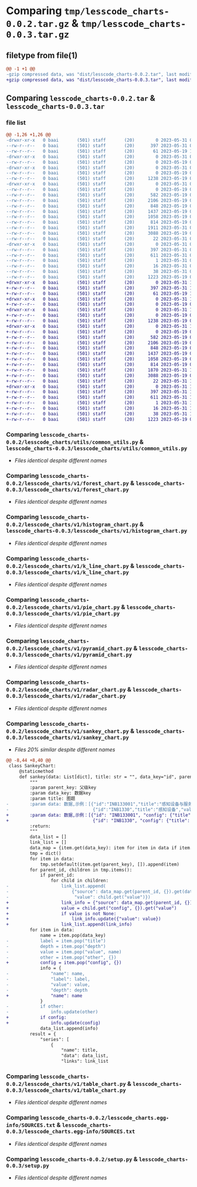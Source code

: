 # Comparing `tmp/lesscode_charts-0.0.2.tar.gz` & `tmp/lesscode_charts-0.0.3.tar.gz`

## filetype from file(1)

```diff
@@ -1 +1 @@
-gzip compressed data, was "dist/lesscode_charts-0.0.2.tar", last modified: Wed May 31 09:14:34 2023, max compression
+gzip compressed data, was "dist/lesscode_charts-0.0.3.tar", last modified: Wed May 31 10:57:16 2023, max compression
```

## Comparing `lesscode_charts-0.0.2.tar` & `lesscode_charts-0.0.3.tar`

### file list

```diff
@@ -1,26 +1,26 @@
-drwxr-xr-x   0 baai       (501) staff       (20)        0 2023-05-31 09:14:34.000000 lesscode_charts-0.0.2/
--rw-r--r--   0 baai       (501) staff       (20)      397 2023-05-31 09:14:34.000000 lesscode_charts-0.0.2/PKG-INFO
--rw-r--r--   0 baai       (501) staff       (20)       61 2023-05-19 12:52:02.000000 lesscode_charts-0.0.2/README.md
-drwxr-xr-x   0 baai       (501) staff       (20)        0 2023-05-31 09:14:34.000000 lesscode_charts-0.0.2/lesscode_charts/
--rw-r--r--   0 baai       (501) staff       (20)        0 2023-05-19 01:13:23.000000 lesscode_charts-0.0.2/lesscode_charts/__init__.py
-drwxr-xr-x   0 baai       (501) staff       (20)        0 2023-05-31 09:14:34.000000 lesscode_charts-0.0.2/lesscode_charts/utils/
--rw-r--r--   0 baai       (501) staff       (20)        0 2023-05-19 01:19:20.000000 lesscode_charts-0.0.2/lesscode_charts/utils/__init__.py
--rw-r--r--   0 baai       (501) staff       (20)     1238 2023-05-19 08:41:53.000000 lesscode_charts-0.0.2/lesscode_charts/utils/common_utils.py
-drwxr-xr-x   0 baai       (501) staff       (20)        0 2023-05-31 09:14:34.000000 lesscode_charts-0.0.2/lesscode_charts/v1/
--rw-r--r--   0 baai       (501) staff       (20)        0 2023-05-19 01:13:49.000000 lesscode_charts-0.0.2/lesscode_charts/v1/__init__.py
--rw-r--r--   0 baai       (501) staff       (20)      582 2023-05-19 07:43:47.000000 lesscode_charts-0.0.2/lesscode_charts/v1/forest_chart.py
--rw-r--r--   0 baai       (501) staff       (20)     2106 2023-05-19 07:48:32.000000 lesscode_charts-0.0.2/lesscode_charts/v1/histogram_chart.py
--rw-r--r--   0 baai       (501) staff       (20)      848 2023-05-19 07:29:21.000000 lesscode_charts-0.0.2/lesscode_charts/v1/k_line_chart.py
--rw-r--r--   0 baai       (501) staff       (20)     1437 2023-05-19 03:41:10.000000 lesscode_charts-0.0.2/lesscode_charts/v1/pie_chart.py
--rw-r--r--   0 baai       (501) staff       (20)     1058 2023-05-19 07:29:22.000000 lesscode_charts-0.0.2/lesscode_charts/v1/pyramid_chart.py
--rw-r--r--   0 baai       (501) staff       (20)      814 2023-05-19 07:29:21.000000 lesscode_charts-0.0.2/lesscode_charts/v1/radar_chart.py
--rw-r--r--   0 baai       (501) staff       (20)     1911 2023-05-31 09:14:31.000000 lesscode_charts-0.0.2/lesscode_charts/v1/sankey_chart.py
--rw-r--r--   0 baai       (501) staff       (20)     3088 2023-05-19 02:50:25.000000 lesscode_charts-0.0.2/lesscode_charts/v1/table_chart.py
--rw-r--r--   0 baai       (501) staff       (20)       22 2023-05-31 09:14:31.000000 lesscode_charts-0.0.2/lesscode_charts/version.py
-drwxr-xr-x   0 baai       (501) staff       (20)        0 2023-05-31 09:14:34.000000 lesscode_charts-0.0.2/lesscode_charts.egg-info/
--rw-r--r--   0 baai       (501) staff       (20)      397 2023-05-31 09:14:34.000000 lesscode_charts-0.0.2/lesscode_charts.egg-info/PKG-INFO
--rw-r--r--   0 baai       (501) staff       (20)      611 2023-05-31 09:14:34.000000 lesscode_charts-0.0.2/lesscode_charts.egg-info/SOURCES.txt
--rw-r--r--   0 baai       (501) staff       (20)        1 2023-05-31 09:14:34.000000 lesscode_charts-0.0.2/lesscode_charts.egg-info/dependency_links.txt
--rw-r--r--   0 baai       (501) staff       (20)       16 2023-05-31 09:14:34.000000 lesscode_charts-0.0.2/lesscode_charts.egg-info/top_level.txt
--rw-r--r--   0 baai       (501) staff       (20)       38 2023-05-31 09:14:34.000000 lesscode_charts-0.0.2/setup.cfg
--rw-r--r--   0 baai       (501) staff       (20)     1223 2023-05-19 09:42:06.000000 lesscode_charts-0.0.2/setup.py
+drwxr-xr-x   0 baai       (501) staff       (20)        0 2023-05-31 10:57:16.000000 lesscode_charts-0.0.3/
+-rw-r--r--   0 baai       (501) staff       (20)      397 2023-05-31 10:57:16.000000 lesscode_charts-0.0.3/PKG-INFO
+-rw-r--r--   0 baai       (501) staff       (20)       61 2023-05-19 12:52:02.000000 lesscode_charts-0.0.3/README.md
+drwxr-xr-x   0 baai       (501) staff       (20)        0 2023-05-31 10:57:16.000000 lesscode_charts-0.0.3/lesscode_charts/
+-rw-r--r--   0 baai       (501) staff       (20)        0 2023-05-19 01:13:23.000000 lesscode_charts-0.0.3/lesscode_charts/__init__.py
+drwxr-xr-x   0 baai       (501) staff       (20)        0 2023-05-31 10:57:16.000000 lesscode_charts-0.0.3/lesscode_charts/utils/
+-rw-r--r--   0 baai       (501) staff       (20)        0 2023-05-19 01:19:20.000000 lesscode_charts-0.0.3/lesscode_charts/utils/__init__.py
+-rw-r--r--   0 baai       (501) staff       (20)     1238 2023-05-19 08:41:53.000000 lesscode_charts-0.0.3/lesscode_charts/utils/common_utils.py
+drwxr-xr-x   0 baai       (501) staff       (20)        0 2023-05-31 10:57:16.000000 lesscode_charts-0.0.3/lesscode_charts/v1/
+-rw-r--r--   0 baai       (501) staff       (20)        0 2023-05-19 01:13:49.000000 lesscode_charts-0.0.3/lesscode_charts/v1/__init__.py
+-rw-r--r--   0 baai       (501) staff       (20)      582 2023-05-19 07:43:47.000000 lesscode_charts-0.0.3/lesscode_charts/v1/forest_chart.py
+-rw-r--r--   0 baai       (501) staff       (20)     2106 2023-05-19 07:48:32.000000 lesscode_charts-0.0.3/lesscode_charts/v1/histogram_chart.py
+-rw-r--r--   0 baai       (501) staff       (20)      848 2023-05-19 07:29:21.000000 lesscode_charts-0.0.3/lesscode_charts/v1/k_line_chart.py
+-rw-r--r--   0 baai       (501) staff       (20)     1437 2023-05-19 03:41:10.000000 lesscode_charts-0.0.3/lesscode_charts/v1/pie_chart.py
+-rw-r--r--   0 baai       (501) staff       (20)     1058 2023-05-19 07:29:22.000000 lesscode_charts-0.0.3/lesscode_charts/v1/pyramid_chart.py
+-rw-r--r--   0 baai       (501) staff       (20)      814 2023-05-19 07:29:21.000000 lesscode_charts-0.0.3/lesscode_charts/v1/radar_chart.py
+-rw-r--r--   0 baai       (501) staff       (20)     1870 2023-05-31 10:57:13.000000 lesscode_charts-0.0.3/lesscode_charts/v1/sankey_chart.py
+-rw-r--r--   0 baai       (501) staff       (20)     3088 2023-05-19 02:50:25.000000 lesscode_charts-0.0.3/lesscode_charts/v1/table_chart.py
+-rw-r--r--   0 baai       (501) staff       (20)       22 2023-05-31 10:57:13.000000 lesscode_charts-0.0.3/lesscode_charts/version.py
+drwxr-xr-x   0 baai       (501) staff       (20)        0 2023-05-31 10:57:16.000000 lesscode_charts-0.0.3/lesscode_charts.egg-info/
+-rw-r--r--   0 baai       (501) staff       (20)      397 2023-05-31 10:57:16.000000 lesscode_charts-0.0.3/lesscode_charts.egg-info/PKG-INFO
+-rw-r--r--   0 baai       (501) staff       (20)      611 2023-05-31 10:57:16.000000 lesscode_charts-0.0.3/lesscode_charts.egg-info/SOURCES.txt
+-rw-r--r--   0 baai       (501) staff       (20)        1 2023-05-31 10:57:16.000000 lesscode_charts-0.0.3/lesscode_charts.egg-info/dependency_links.txt
+-rw-r--r--   0 baai       (501) staff       (20)       16 2023-05-31 10:57:16.000000 lesscode_charts-0.0.3/lesscode_charts.egg-info/top_level.txt
+-rw-r--r--   0 baai       (501) staff       (20)       38 2023-05-31 10:57:16.000000 lesscode_charts-0.0.3/setup.cfg
+-rw-r--r--   0 baai       (501) staff       (20)     1223 2023-05-19 09:42:06.000000 lesscode_charts-0.0.3/setup.py
```

### Comparing `lesscode_charts-0.0.2/lesscode_charts/utils/common_utils.py` & `lesscode_charts-0.0.3/lesscode_charts/utils/common_utils.py`

 * *Files identical despite different names*

### Comparing `lesscode_charts-0.0.2/lesscode_charts/v1/forest_chart.py` & `lesscode_charts-0.0.3/lesscode_charts/v1/forest_chart.py`

 * *Files identical despite different names*

### Comparing `lesscode_charts-0.0.2/lesscode_charts/v1/histogram_chart.py` & `lesscode_charts-0.0.3/lesscode_charts/v1/histogram_chart.py`

 * *Files identical despite different names*

### Comparing `lesscode_charts-0.0.2/lesscode_charts/v1/k_line_chart.py` & `lesscode_charts-0.0.3/lesscode_charts/v1/k_line_chart.py`

 * *Files identical despite different names*

### Comparing `lesscode_charts-0.0.2/lesscode_charts/v1/pie_chart.py` & `lesscode_charts-0.0.3/lesscode_charts/v1/pie_chart.py`

 * *Files identical despite different names*

### Comparing `lesscode_charts-0.0.2/lesscode_charts/v1/pyramid_chart.py` & `lesscode_charts-0.0.3/lesscode_charts/v1/pyramid_chart.py`

 * *Files identical despite different names*

### Comparing `lesscode_charts-0.0.2/lesscode_charts/v1/radar_chart.py` & `lesscode_charts-0.0.3/lesscode_charts/v1/radar_chart.py`

 * *Files identical despite different names*

### Comparing `lesscode_charts-0.0.2/lesscode_charts/v1/sankey_chart.py` & `lesscode_charts-0.0.3/lesscode_charts/v1/sankey_chart.py`

 * *Files 20% similar despite different names*

```diff
@@ -8,44 +8,40 @@
 class SankeyChart:
     @staticmethod
     def sankey(data: List[dict], title: str = "", data_key="id", parent_key="parent_id", **kwargs):
         """
         :param parent_key: 父级key
         :param data_key: 数据key
         :param title: 图题
-        :param data: 数据,示例：[{"id":"INB133001","title":"感知设备与服务","value":"value1","parent_id":"INB1330","depth":2},
-                                {"id":"INB1330","title":"感知设备","value":"value2","parent_id":None,"depth":1}]
+        :param data: 数据,示例：[{"id": "INB133001", "config": {"title": "感知设备与服务", "value": "value1", "depth": 2}, "parent_id": "INB1330"},
+                                {"id": "INB1330", "config": {"title": "感知设备", "value": "value2", "depth": 1}, "parent_id": None}]
         :return:
         """
         data_list = []
         link_list = []
         data_map = {item.get(data_key): item for item in data if item.get(data_key)}
         tmp = dict()
         for item in data:
             tmp.setdefault(item.get(parent_key), []).append(item)
         for parent_id, children in tmp.items():
             if parent_id:
                 for child in children:
-                    link_list.append(
-                        {"source": data_map.get(parent_id, {}).get(data_key), "target": child.get(data_key),
-                         "value": child.get("value")})
+                    link_info = {"source": data_map.get(parent_id, {}).get(data_key), "target": child.get(data_key)}
+                    value = child.get("config", {}).get("value")
+                    if value is not None:
+                        link_info.update({"value": value})
+                    link_list.append(link_info)
         for item in data:
             name = item.pop(data_key)
-            label = item.pop("title")
-            depth = item.pop("depth")
-            value = item.pop("value", name)
-            other = item.pop("other", {})
+            config = item.pop("config", {})
             info = {
-                "name": name,
-                "label": label,
-                "value": value,
-                "depth": depth
+                "name": name
             }
-            if other:
-                info.update(other)
+            if config:
+                info.update(config)
             data_list.append(info)
         result = {
             "series": [
                 {
                     "name": title,
                     "data": data_list,
                     "links": link_list
```

### Comparing `lesscode_charts-0.0.2/lesscode_charts/v1/table_chart.py` & `lesscode_charts-0.0.3/lesscode_charts/v1/table_chart.py`

 * *Files identical despite different names*

### Comparing `lesscode_charts-0.0.2/lesscode_charts.egg-info/SOURCES.txt` & `lesscode_charts-0.0.3/lesscode_charts.egg-info/SOURCES.txt`

 * *Files identical despite different names*

### Comparing `lesscode_charts-0.0.2/setup.py` & `lesscode_charts-0.0.3/setup.py`

 * *Files identical despite different names*

